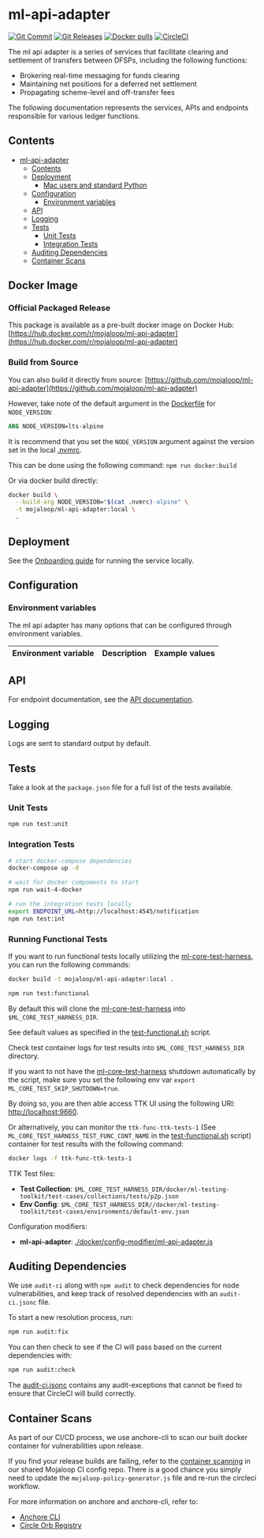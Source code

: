 # ml-api-adapter

[![Git Commit](https://img.shields.io/github/last-commit/mojaloop/ml-api-adapter.svg?style=flat)](https://github.com/mojaloop/ml-api-adapter/commits/master)
[![Git Releases](https://img.shields.io/github/release/mojaloop/ml-api-adapter.svg?style=flat)](https://github.com/mojaloop/ml-api-adapter/releases)
[![Docker pulls](https://img.shields.io/docker/pulls/mojaloop/ml-api-adapter.svg?style=flat)](https://hub.docker.com/r/mojaloop/ml-api-adapter)
[![CircleCI](https://circleci.com/gh/mojaloop/ml-api-adapter.svg?style=svg)](https://app.circleci.com/pipelines/github/mojaloop/ml-api-adapter)

The ml api adapter is a series of services that facilitate clearing and settlement of transfers between DFSPs, including the following functions:

- Brokering real-time messaging for funds clearing
- Maintaining net positions for a deferred net settlement
- Propagating scheme-level and off-transfer fees

The following documentation represents the services, APIs and endpoints responsible for various ledger functions.

## Contents

- [ml-api-adapter](#ml-api-adapter)
  - [Contents](#contents)
  - [Deployment](#deployment)
    - [Mac users and standard Python](#mac-users-and-standard-python)
  - [Configuration](#configuration)
    - [Environment variables](#environment-variables)
  - [API](#api)
  - [Logging](#logging)
  - [Tests](#tests)
    - [Unit Tests](#unit-tests)
    - [Integration Tests](#integration-tests)
  - [Auditing Dependencies](#auditing-dependencies)
  - [Container Scans](#container-scans)

## Docker Image

### Official Packaged Release

This package is available as a pre-built docker image on Docker Hub: [https://hub.docker.com/r/mojaloop/ml-api-adapter](https://hub.docker.com/r/mojaloop/ml-api-adapter)

### Build from Source

You can also build it directly from source: [https://github.com/mojaloop/ml-api-adapter](https://github.com/mojaloop/ml-api-adapter)

However, take note of the default argument in the [Dockerfile](./Dockerfile) for `NODE_VERSION`:

```dockerfile
ARG NODE_VERSION=lts-alpine
```

It is recommend that you set the `NODE_VERSION` argument against the version set in the local [.nvmrc](./.nvmrc).

This can be done using the following command: `npm run docker:build`

Or via docker build directly:

```bash
docker build \
  --build-arg NODE_VERSION="$(cat .nvmrc)-alpine" \
  -t mojaloop/ml-api-adapter:local \
  .
```

## Deployment

See the [Onboarding guide](Onboarding.md) for running the service locally.

## Configuration

### Environment variables

The ml api adapter has many options that can be configured through environment variables.

| Environment variable | Description | Example values |
| -------------------- | ----------- | ------ |

## API

For endpoint documentation, see the [API documentation](API.md).

## Logging

Logs are sent to standard output by default.

## Tests

Take a look at the `package.json` file for a full list of the tests available.

### Unit Tests

```bash
npm run test:unit
```

### Integration Tests

```bash
# start docker-compose dependencies
docker-compose up -d

# wait for docker compoments to start
npm run wait-4-docker

# run the integration tests locally
export ENDPOINT_URL=http://localhost:4545/notification
npm run test:int
```

### Running Functional Tests

If you want to run functional tests locally utilizing the [ml-core-test-harness](https://github.com/mojaloop/ml-core-test-harness), you can run the following commands:

```bash
docker build -t mojaloop/ml-api-adapter:local .
```

```bash
npm run test:functional
```

By default this will clone the [ml-core-test-harness](https://github.com/mojaloop/ml-core-test-harness) into `$ML_CORE_TEST_HARNESS_DIR`.

See default values as specified in the [test-functional.sh](./test/scripts/test-functional.sh) script.

Check test container logs for test results into `$ML_CORE_TEST_HARNESS_DIR` directory.

If you want to not have the [ml-core-test-harness](https://github.com/mojaloop/ml-core-test-harness) shutdown automatically by the script, make sure you set the following env var `export ML_CORE_TEST_SKIP_SHUTDOWN=true`.

By doing so, you are then able access TTK UI using the following URI: <http://localhost:9660>.

Or alternatively, you can monitor the `ttk-func-ttk-tests-1` (See `ML_CORE_TEST_HARNESS_TEST_FUNC_CONT_NAME` in the [test-functional.sh](./test/scripts/test-functional.sh) script) container for test results with the following command:

```bash
docker logs -f ttk-func-ttk-tests-1
```

TTK Test files:

- **Test Collection**: `$ML_CORE_TEST_HARNESS_DIR/docker/ml-testing-toolkit/test-cases/collections/tests/p2p.json`
- **Env Config**: `$ML_CORE_TEST_HARNESS_DIR//docker/ml-testing-toolkit/test-cases/environments/default-env.json`

Configuration modifiers:

- **ml-api-adapter**: [./docker/config-modifier/ml-api-adapter.js](./docker/config-modifier/ml-api-adapter.js)

## Auditing Dependencies

We use `audit-ci` along with `npm audit` to check dependencies for node vulnerabilities, and keep track of resolved dependencies with an `audit-ci.jsonc` file.

To start a new resolution process, run:

```bash
npm run audit:fix
```

You can then check to see if the CI will pass based on the current dependencies with:

```bash
npm run audit:check
```

The [audit-ci.jsonc](./audit-ci.jsonc) contains any audit-exceptions that cannot be fixed to ensure that CircleCI will build correctly.

## Container Scans

As part of our CI/CD process, we use anchore-cli to scan our built docker container for vulnerabilities upon release.

If you find your release builds are failing, refer to the [container scanning](https://github.com/mojaloop/ci-config#container-scanning) in our shared Mojaloop CI config repo. There is a good chance you simply need to update the `mojaloop-policy-generator.js` file and re-run the circleci workflow.

For more information on anchore and anchore-cli, refer to:

- [Anchore CLI](https://github.com/anchore/anchore-cli)
- [Circle Orb Registry](https://circleci.com/orbs/registry/orb/anchore/anchore-engine)
